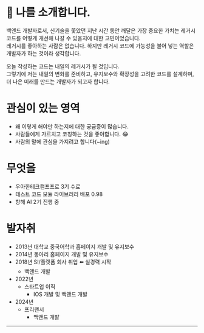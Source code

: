 # :large_blue_diamond: 나를 소개합니다. 
백엔드 개발자로서, 신기술을 쫓았던 지난 시간 동안 깨달은 가장 중요한 가치는 레거시 코드를 어떻게 개선해 나갈 수 있을지에 대한 고민이었습니다.    
레거시를 좋아하는 사람은 없습니다. 하지만 레거시 코드에 가능성을 불어 넣는 역할은 개발자가 하는 것이라 생각합니다.

오늘 작성하는 코드는 내일의 레거시가 될 것입니다.    
그렇기에 저는 내일의 변화를 준비하고, 유지보수와 확장성을 고려한 코드를 설계하며, 더 나은 미래를 만드는 개발자가 되고자 합니다.

# 관심이 있는 영역 

- 왜 이렇게 해야만 하는지에 대한 궁금증이 많습니다.
- 사람들에게 가르치고 코칭하는 것을 좋아합니다. :joy:
- 사람의 말에 관심을 가지려고 합니다(~ing)

# 무엇을  
- 우아한테크캠프프로 3기 수료
- 테스트 코드 모듈 라이브러리 배포 0.98
- 항해 AI 2기 진행 중


# 발자취

- 2013년 대학교 중국어학과 홈페이지 개발 및 유지보수
- 2014년 동아리 홈페이지 개발 및 유지보수
- 2018년 SI/플랫폼 회사 취업 ⬅️ 실경력 시작
  - 백앤드 개발
- 2022년
  - 스타트업 이직
    - IOS 개발 및 백앤드 개발
- 2024년
  - 프리랜서  
    - 백앤드 개발

----- 


